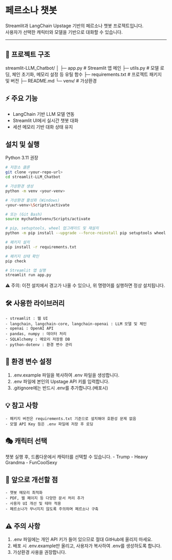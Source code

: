 # 페르소나 챗봇

Streamlit과 LangChain Upstage 기반의 페르소나 챗봇 프로젝트입니다.  
사용자가 선택한 캐릭터와 모델을 기반으로 대화할 수 있습니다.

---

## 📂 프로젝트 구조
streamlit-LLM_Chatbot/
│
├─ app.py # Streamlit 앱 메인
├─ utils.py # 모델 로딩, 체인 초기화, 메모리 설정 등 유틸 함수
├─ requirements.txt # 프로젝트 패키지 및 버전
├─ README.md
└─ venv/ # 가상환경

## ⚡ 주요 기능

- LangChain 기반 LLM 모델 연동
- Streamlit UI에서 실시간 챗봇 대화
- 세션 메모리 기반 대화 상태 유지

## 설치 및 실행

Python 3.11 권장

```bash
# 저장소 클론
git clone <your-repo-url>
cd streamlit-LLM_Chatbot

# 가상환경 생성
python -m venv <your-venv>

# 가상환경 활성화 (Windows)
<your-venv>\Scripts\activate

# 또는 (Git Bash)
source mychatbotvenv/Scripts/activate

# pip, setuptools, wheel 업그레이드 및 재설치
python -m pip install --upgrade --force-reinstall pip setuptools wheel

# 패키지 설치
pip install -r requirements.txt

# 패키지 상태 확인
pip check

# Streamlit 앱 실행
streamlit run app.py
```
⚠️ 주의: 이전 설치에서 경고가 나올 수 있으나, 위 명령어를 실행하면 정상 설치됩니다.

## 🛠️ 사용한 라이브러리
    - streamlit : 웹 UI
    - langchain, langchain-core, langchain-openai : LLM 모델 및 체인
    - openai : OpenAI API
    - pandas, numpy : 데이터 처리
    - SQLAlchemy : 메모리 저장용 DB
    - python-dotenv : 환경 변수 관리

## 🔑 환경 변수 설정
1. .env.example 파일을 복사하여 .env 파일을 생성합니다.
2. .env 파일에 본인의 Upstage API 키를 입력합니다.
3. .gitignore에는 반드시 .env를 추가합니다.(배포시)

## 💡 참고 사항
    - 패키지 버전은 requirements.txt 기준으로 설치해야 호환성 문제 없음
    - 모델 API Key 등은 .env 파일에 저장 후 로딩

## 🎭 캐릭터 선택
챗봇 실행 후, 드롭다운에서 캐릭터를 선택할 수 있습니다.
    - Trump
    - Heavy Grandma
    - FunCoolSexy

## 📌 앞으로 개선할 점
    - 챗봇 메모리 최적화
    - PDF, 웹 페이지 등 다양한 문서 처리 추가
    - 사용자 UI 개선 및 테마 적용
    - 페르소나가 무너지지 않도록 주의하며 페르소나 구축

## ⚠️ 주의 사항
1. .env 파일에는 개인 API 키가 들어 있으므로 절대 GitHub에 올리지 마세요.
2. 배포 시 .env.example만 올리고, 사용자가 복사하여 .env를 생성하도록 합니다.
3. 가상환경 사용을 권장합니다.